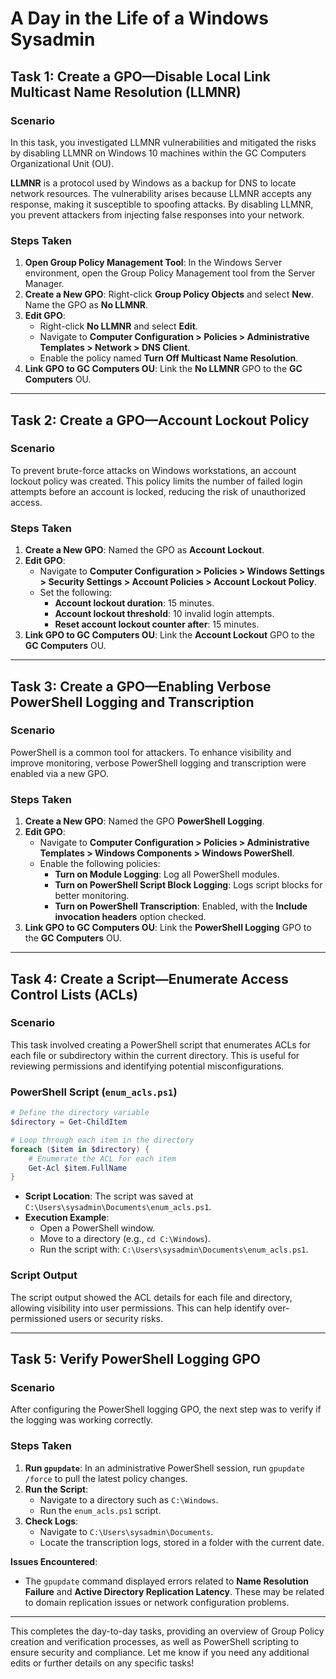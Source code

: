 # A Day in the Life of a Windows Sysadmin

## Task 1: Create a GPO—Disable Local Link Multicast Name Resolution (LLMNR)

### Scenario
In this task, you investigated LLMNR vulnerabilities and mitigated the risks by disabling LLMNR on Windows 10 machines within the GC Computers Organizational Unit (OU).

**LLMNR** is a protocol used by Windows as a backup for DNS to locate network resources. The vulnerability arises because LLMNR accepts any response, making it susceptible to spoofing attacks. By disabling LLMNR, you prevent attackers from injecting false responses into your network.

### Steps Taken
1. **Open Group Policy Management Tool**: In the Windows Server environment, open the Group Policy Management tool from the Server Manager.
2. **Create a New GPO**: Right-click **Group Policy Objects** and select **New**. Name the GPO as **No LLMNR**.
3. **Edit GPO**:
   - Right-click **No LLMNR** and select **Edit**.
   - Navigate to **Computer Configuration > Policies > Administrative Templates > Network > DNS Client**.
   - Enable the policy named **Turn Off Multicast Name Resolution**.
4. **Link GPO to GC Computers OU**: Link the **No LLMNR** GPO to the **GC Computers** OU.

---

## Task 2: Create a GPO—Account Lockout Policy

### Scenario
To prevent brute-force attacks on Windows workstations, an account lockout policy was created. This policy limits the number of failed login attempts before an account is locked, reducing the risk of unauthorized access.

### Steps Taken
1. **Create a New GPO**: Named the GPO as **Account Lockout**.
2. **Edit GPO**:
   - Navigate to **Computer Configuration > Policies > Windows Settings > Security Settings > Account Policies > Account Lockout Policy**.
   - Set the following:
     - **Account lockout duration**: 15 minutes.
     - **Account lockout threshold**: 10 invalid login attempts.
     - **Reset account lockout counter after**: 15 minutes.
3. **Link GPO to GC Computers OU**: Link the **Account Lockout** GPO to the **GC Computers** OU.

---

## Task 3: Create a GPO—Enabling Verbose PowerShell Logging and Transcription

### Scenario
PowerShell is a common tool for attackers. To enhance visibility and improve monitoring, verbose PowerShell logging and transcription were enabled via a new GPO.

### Steps Taken
1. **Create a New GPO**: Named the GPO **PowerShell Logging**.
2. **Edit GPO**:
   - Navigate to **Computer Configuration > Policies > Administrative Templates > Windows Components > Windows PowerShell**.
   - Enable the following policies:
     - **Turn on Module Logging**: Log all PowerShell modules.
     - **Turn on PowerShell Script Block Logging**: Logs script blocks for better monitoring.
     - **Turn on PowerShell Transcription**: Enabled, with the **Include invocation headers** option checked.
3. **Link GPO to GC Computers OU**: Link the **PowerShell Logging** GPO to the **GC Computers** OU.

---

## Task 4: Create a Script—Enumerate Access Control Lists (ACLs)

### Scenario
This task involved creating a PowerShell script that enumerates ACLs for each file or subdirectory within the current directory. This is useful for reviewing permissions and identifying potential misconfigurations.

### PowerShell Script (`enum_acls.ps1`)
```powershell
# Define the directory variable
$directory = Get-ChildItem

# Loop through each item in the directory
foreach ($item in $directory) {
    # Enumerate the ACL for each item
    Get-Acl $item.FullName
}
```
- **Script Location**: The script was saved at `C:\Users\sysadmin\Documents\enum_acls.ps1`.
- **Execution Example**:
  - Open a PowerShell window.
  - Move to a directory (e.g., `cd C:\Windows`).
  - Run the script with: `C:\Users\sysadmin\Documents\enum_acls.ps1`.

### Script Output
The script output showed the ACL details for each file and directory, allowing visibility into user permissions. This can help identify over-permissioned users or security risks.

---

## Task 5: Verify PowerShell Logging GPO

### Scenario
After configuring the PowerShell logging GPO, the next step was to verify if the logging was working correctly.

### Steps Taken
1. **Run `gpupdate`**: In an administrative PowerShell session, run `gpupdate /force` to pull the latest policy changes.
2. **Run the Script**:
   - Navigate to a directory such as `C:\Windows`.
   - Run the `enum_acls.ps1` script.
3. **Check Logs**:
   - Navigate to `C:\Users\sysadmin\Documents`.
   - Locate the transcription logs, stored in a folder with the current date.

**Issues Encountered**:
- The `gpupdate` command displayed errors related to **Name Resolution Failure** and **Active Directory Replication Latency**. These may be related to domain replication issues or network configuration problems.

---

This completes the day-to-day tasks, providing an overview of Group Policy creation and verification processes, as well as PowerShell scripting to ensure security and compliance. Let me know if you need any additional edits or further details on any specific tasks!


